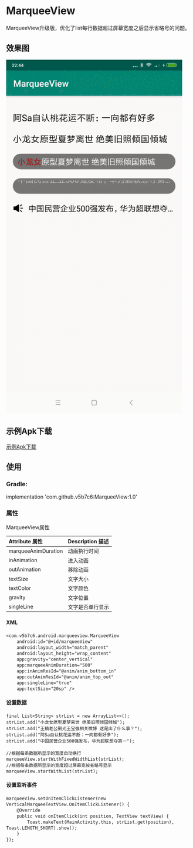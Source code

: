 # MarqueeView
MarqueeView升级版，优化了list每行数据超过屏幕宽度之后显示省略号的问题。

效果图
---
<img src="/screenshots/gifhome_480x960_10s.gif"/>

示例Apk下载
---
[示例Apk下载](https://github.com/v5b7c6/MarqueeView/raw/master/sample-apk/app-debug.apk)

## 使用

### Gradle:
implementation 'com.github.v5b7c6:MarqueeView:1.0'

### 属性
MarqueeView属性

| Attribute 属性          | Description 描述 |
|:---				     |:---|
| marqueeAnimDuration         | 动画执行时间            |
| inAnimation         |  进入动画          |
| outAnimation         | 移除动画          |
| textSize         |    文字大小       |
| textColor         | 文字颜色            |
| gravity         |  文字位置          |
| singleLine | 文字是否单行显示 |

#### XML
```
<com.v5b7c6.android.marqueeview.MarqueeView
    android:id="@+id/marqueeView"
    android:layout_width="match_parent"
    android:layout_height="wrap_content"
    app:gravity="center_vertical"
    app:marqueeAnimDuration="500"
    app:inAnimResId="@anim/anim_bottom_in"
    app:outAnimResId="@anim/anim_top_out"
    app:singleLine="true"
    app:textSize="20sp" />
```

#### 设置数据
```
final List<String> strList = new ArrayList<>();
strList.add("小龙女原型夏梦离世 绝美旧照倾国倾城");
strList.add("王楠老公删光王宝强相关微博 这是出了什么事？");
strList.add("阿Sa自认桃花运不断：一向都有好多");
strList.add("中国民营企业500强发布，华为超联想夺第一");

//根据每条数据所显示的宽度自动换行
marqueeView.startWithFixedWidthList(strList);
//根据每条数据所显示的宽度超过屏幕宽按省略号显示
marqueeView.startWithList(strList);
```

#### 设置监听事件
```
marqueeView.setOnItemClickListener(new VerticalMarqueeTextView.OnItemClickListener() {
    @Override
    public void onItemClick(int position, TextView textView) {
        Toast.makeText(MainActivity.this, strList.get(position), Toast.LENGTH_SHORT).show();
    }
});
```
